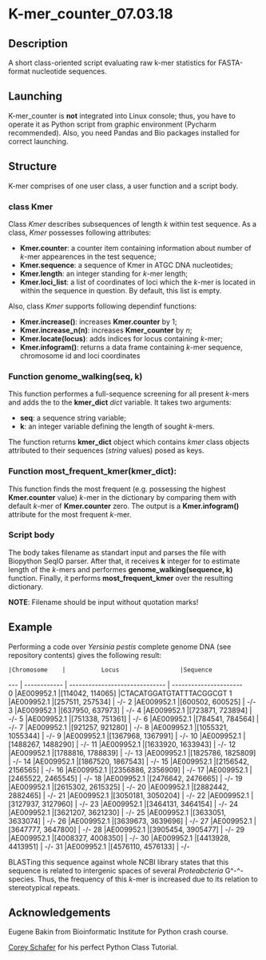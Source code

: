 # K-mer_counter_07.03.18

## Description
A short class-oriented script evaluating raw k-mer statistics for FASTA-format nucleotide sequences.

## Launching
K-mer_counter is **not** integrated into Linux console; thus, you have to operate it as Python script from graphic environment (Pycharm recommended). Also, you need Pandas and Bio packages installed for correct launching.

## Structure
K-mer comprises of one user class, a user function and a script body.

### class Kmer

Class *Kmer* describes subsequences of length *k* within test sequence. As a class, *Kmer* possesses following attributes:

+ **Kmer.counter**: a counter item containing information about number of *k*-mer appearences in the test sequence;
+ **Kmer.sequence**: a sequence of Kmer in ATGC DNA nucleotides;
+ **Kmer.length**: an integer standing for *k*-mer length;
+ **Kmer.loci_list**: a list of coordinates of loci which the *k*-mer is located in within the sequence in question. By default, this list is empty.

Also, class *Kmer* supports following dependinf functions:

+ **Kmer.increase()**: increases **Kmer.counter** by 1;
+ **Kmer.increase_n(n)**: increases **Kmer_counter** by *n*;
+ **Kmer.locate(locus)**: adds indices for locus containing *k*-mer;
+ **Kmer.infogram()**: returns a data frame containing *k*-mer sequence, chromosome id and loci coordinates

### Function genome_walking(seq, k)

This function performes a full-sequence screening for all present *k*-mers and adds the to the **kmer_dict** *dict* variable. It takes two arguments:

+ **seq**: a sequence string variable;
+ **k**: an integer variable defining the length of sought *k*-mers.

The function returns **kmer_dict** object which contains *kmer* class objects attributed to their sequences (*string* values) posed as keys.

### Function most_frequent_kmer(kmer_dict):

This function finds the most frequent (e.g. possessing the highest **Kmer.counter** value) *k*-mer in the dictionary by comparing them with default *k*-mer of **Kmer.counter** zero. The output is a **Kmer.infogram()** attribute for the most frequent *k*-mer.

### Script body

The body takes filename as standart input and parses the file with Biopython SeqIO parser. After that, it receives **k** integer for to estimate length of the *k*-mers and performes **genome_walking(sequence, k)** function. Finally, it performs **most_frequent_kmer** over the resulting dictionary.

**NOTE**: Filename should be input without quotation marks!


## Example

Performing a code over *Yersinia pestis* complete genome DNA (see repository contents) gives the following result:

    |Chromosome    |          Locus                 |Sequence
--- | ------------ | ------------------------------ | ----------------------    
0   |AE009952.1    |[114042, 114065]                |CTACATGGATGTATTTACGGCGT
1   |AE009952.1    |[257511, 257534]                |      -/-
2   |AE009952.1    |[600502, 600525]                |      -/-
3   |AE009952.1    |[637950, 637973]                |      -/-
4   |AE009952.1    |[723871, 723894]                |      -/-
5   |AE009952.1    |[751338, 751361]                |      -/-
6   |AE009952.1    |[784541, 784564]                |      -/-
7   |AE009952.1    |[921257, 921280]                |      -/-
8   |AE009952.1    |[1055321, 1055344]              |      -/-
9   |AE009952.1    |[1367968, 1367991]              |      -/-
10  |AE009952.1    |[1488267, 1488290]              |      -/-
11  |AE009952.1    |[1633920, 1633943]              |      -/-
12  |AE009952.1    |[1788816, 1788839]              |      -/-
13  |AE009952.1    |[1825786, 1825809]              |      -/-
14  |AE009952.1    |[1867520, 1867543]              |      -/-
15  |AE009952.1    |[2156542, 2156565]              |      -/-
16  |AE009952.1    |[2356886, 2356909]              |      -/-
17  |AE009952.1    |[2465522, 2465545]              |      -/-
18  |AE009952.1    |[2476642, 2476665]              |      -/-
19  |AE009952.1    |[2615302, 2615325]              |      -/-
20  |AE009952.1    |[2882442, 2882465]              |      -/-
21  |AE009952.1    |[3050181, 3050204]              |      -/-
22  |AE009952.1    |[3127937, 3127960]              |      -/-
23  |AE009952.1    |[3464131, 3464154]              |      -/-
24  |AE009952.1    |[3621207, 3621230]              |      -/-
25  |AE009952.1    |[3633051, 3633074]              |      -/-
26  |AE009952.1    |[3639673, 3639696]              |      -/-
27  |AE009952.1    |[3647777, 3647800]              |      -/-
28  |AE009952.1    |[3905454, 3905477]              |      -/-
29  |AE009952.1    |[4008327, 4008350]              |      -/-
30  |AE009952.1    |[4413928, 4413951]              |      -/-
31  |AE009952.1    |[4576110, 4576133]              |      -/-

BLASTing this sequence against whole NCBI library states that this sequence is related to intergenic spaces of several *Proteabcteria* G^-^-species. Thus, the frequency of this *k*-mer is increased due to its relation to stereotypical repeats.

## Acknowledgements
Eugene Bakin from Bioinformatic Institute for Python crash course.

[Corey Schafer](https://www.youtube.com/channel/UCCezIgC97PvUuR4_gbFUs5g) for his perfect Python Class Tutorial. 
